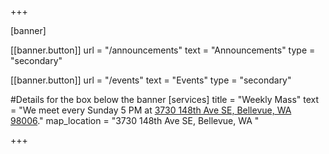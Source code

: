 +++

[banner]

  [[banner.button]]
      url = "/announcements"
      text = "Announcements"
      type = "secondary"

  [[banner.button]]
      url = "/events"
      text = "Events"
      type = "secondary"

#Details for the box below the banner
[services]
  title = "Weekly Mass"
  text = "We meet every Sunday 5 PM at [3730 148th Ave SE, Bellevue, WA 98006](https://goo.gl/maps/b7gUDngzcUodwTtS6)."
  map_location = "3730 148th Ave SE, Bellevue, WA "

+++
